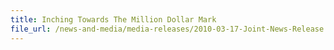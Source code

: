 ```yaml
---
title: Inching Towards The Million Dollar Mark
file_url: /news-and-media/media-releases/2010-03-17-Joint-News-Release.pdf
---
```

